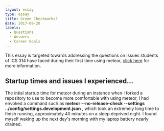 ```yaml
---
layout: essay
type: essay
title: Green Checkmarks?
date: 2017-09-20
labels:
  - Questions
  - Answers
  - Career Goals
---
```


This essay is targeted towards addressing the questions on issues students of ICS 314 have faced during their first time using meteor, <a href= "http://goo.gl/CdWGyh">click here</a> for more information.

## Startup times and issues I experienced...

The intial startup time for meteor during an instance when I forked a repository to use to become more comfortable with using meteor, I had envoked a command such as **meteor --no-release-check --settings ../config/settings.development.json** , which took an extremely long time to finish running, approximately 40 minutes on a sleep deprived night. I found myself waking up the next day's morning with my laptop battery nearly drained. 


